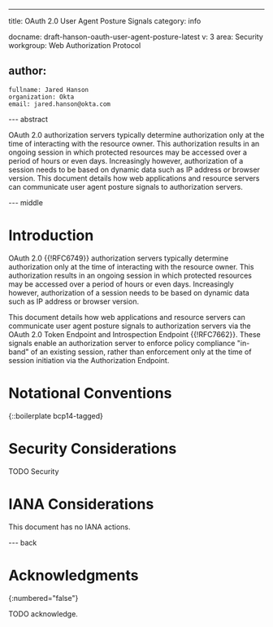 ---
title: OAuth 2.0 User Agent Posture Signals
category: info

docname: draft-hanson-oauth-user-agent-posture-latest
v: 3
area: Security
workgroup: Web Authorization Protocol

author:
  -
    fullname: Jared Hanson
    organization: Okta
    email: jared.hanson@okta.com


--- abstract

OAuth 2.0 authorization servers typically determine authorization only at the
time of interacting with the resource owner.  This authorization results in an
ongoing session in which protected resources may be accessed over a period of
hours or even days.  Increasingly however, authorization of a session needs to
be based on dynamic data such as IP address or browser version.  This document
details how web applications and resource servers can communicate user agent
posture signals to authorization servers.


--- middle

# Introduction

OAuth 2.0 {{!RFC6749}} authorization servers typically determine authorization
only at the time of interacting with the resource owner.  This authorization
results in an ongoing session in which protected resources may be accessed over
a period of hours or even days.  Increasingly however, authorization of a
session needs to be based on dynamic data such as IP address or browser version.

This document details how web applications and resource servers can communicate
user agent posture signals to authorization servers via the OAuth 2.0 Token
Endpoint and Introspection Endpoint {{!RFC7662}}.  These signals enable an
authorization server to enforce policy compliance "in-band" of an existing
session, rather than enforcement only at the time of session initiation via the
Authorization Endpoint.

# Notational Conventions

{::boilerplate bcp14-tagged}


# Security Considerations

TODO Security


# IANA Considerations

This document has no IANA actions.


--- back

# Acknowledgments
{:numbered="false"}

TODO acknowledge.